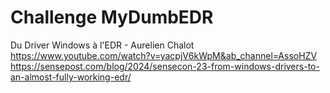 # Challenge MyDumbEDR

Du Driver Windows à l'EDR - Aurelien Chalot
https://www.youtube.com/watch?v=yacpjV6kWpM&ab_channel=AssoHZV
https://sensepost.com/blog/2024/sensecon-23-from-windows-drivers-to-an-almost-fully-working-edr/